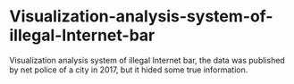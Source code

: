 # Visualization-analysis-system-of-illegal-Internet-bar
Visualization analysis system of illegal Internet bar, the data was published by net police of a city in 2017, but it hided some true information.
